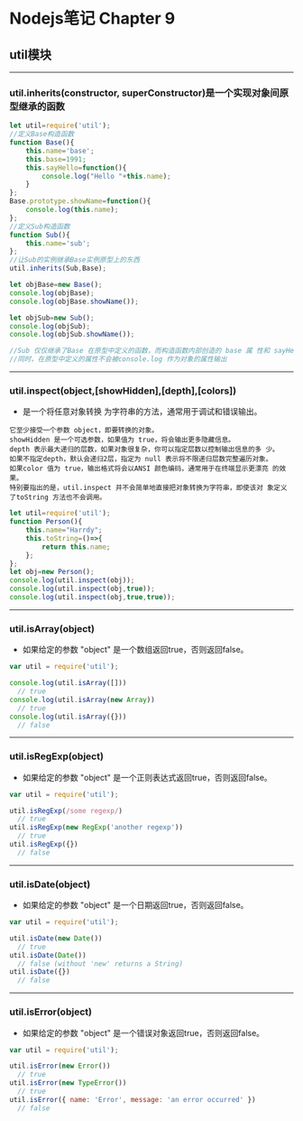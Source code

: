 # Nodejs笔记 Chapter 9
## util模块

***
### util.inherits(constructor, superConstructor)是一个实现对象间原型继承的函数
```js
let util=require('util');
//定义Base构造函数
function Base(){
    this.name='base';
    this.base=1991;
    this.sayHello=function(){
        console.log("Hello "+this.name);
    }
};
Base.prototype.showName=function(){
    console.log(this.name);
};
//定义Sub构造函数
function Sub(){
    this.name='sub';
};
//让Sub的实例继承Base实例原型上的东西
util.inherits(Sub,Base);

let objBase=new Base();
console.log(objBase);
console.log(objBase.showName());

let objSub=new Sub();
console.log(objSub);
console.log(objSub.showName());

//Sub 仅仅继承了Base 在原型中定义的函数，而构造函数内部创造的 base 属 性和 sayHello 函数都没有被 Sub 继承。
//同时，在原型中定义的属性不会被console.log 作为对象的属性输出
```

***
### util.inspect(object,[showHidden],[depth],[colors])
* 是一个将任意对象转换 为字符串的方法，通常用于调试和错误输出。
```
它至少接受一个参数 object，即要转换的对象。
showHidden 是一个可选参数，如果值为 true，将会输出更多隐藏信息。
depth 表示最大递归的层数，如果对象很复杂，你可以指定层数以控制输出信息的多 少。
如果不指定depth，默认会递归2层，指定为 null 表示将不限递归层数完整遍历对象。
如果color 值为 true，输出格式将会以ANSI 颜色编码，通常用于在终端显示更漂亮 的效果。
特别要指出的是，util.inspect 并不会简单地直接把对象转换为字符串，即使该对 象定义了toString 方法也不会调用。
```
```js
let util=require('util');
function Person(){
    this.name="Harrdy";
    this.toString=()=>{
        return this.name;
    };
};
let obj=new Person();
console.log(util.inspect(obj));
console.log(util.inspect(obj,true));
console.log(util.inspect(obj,true,true));
```

***
### util.isArray(object)
* 如果给定的参数 "object" 是一个数组返回true，否则返回false。
```js
var util = require('util');

console.log(util.isArray([]))
  // true
console.log(util.isArray(new Array))
  // true
console.log(util.isArray({}))
  // false
```

***
### util.isRegExp(object)
* 如果给定的参数 "object" 是一个正则表达式返回true，否则返回false。
```js
var util = require('util');

util.isRegExp(/some regexp/)
  // true
util.isRegExp(new RegExp('another regexp'))
  // true
util.isRegExp({})
  // false
```

***
### util.isDate(object)
* 如果给定的参数 "object" 是一个日期返回true，否则返回false。
```js
var util = require('util');

util.isDate(new Date())
  // true
util.isDate(Date())
  // false (without 'new' returns a String)
util.isDate({})
  // false
```

***
### util.isError(object)
* 如果给定的参数 "object" 是一个错误对象返回true，否则返回false。
```js
var util = require('util');

util.isError(new Error())
  // true
util.isError(new TypeError())
  // true
util.isError({ name: 'Error', message: 'an error occurred' })
  // false
```
